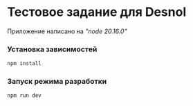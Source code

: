# Тестовое задание для Desnol

Приложение написано на _"node 20.16.0"_

### Установка зависимостей

```bash
npm install
```

### Запуск режима разработки

```bash
npm run dev
```
